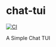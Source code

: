 # chat-tui

[![CI](https://github.com//chat-tui/workflows/CI/badge.svg)](https://github.com//chat-tui/actions)

A Simple Chat TUI
